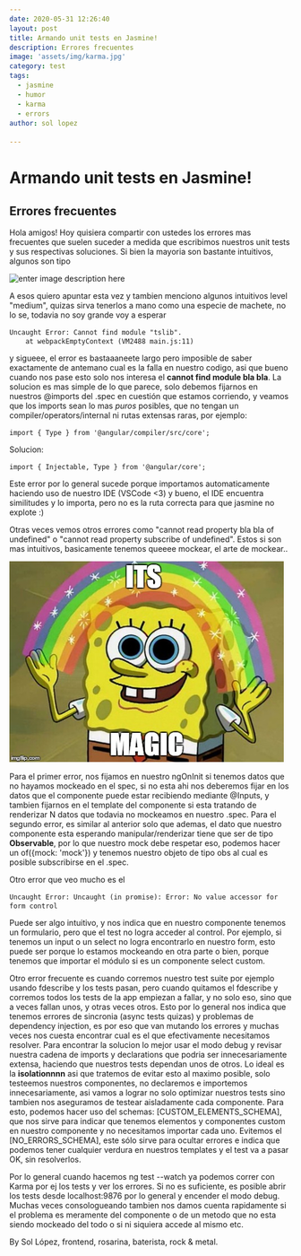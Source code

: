 ```yaml
---
date: 2020-05-31 12:26:40
layout: post
title: Armando unit tests en Jasmine!
description: Errores frecuentes
image: 'assets/img/karma.jpg'
category: test
tags:
  - jasmine
  - humor
  - karma
  - errors
author: sol lopez

---
```

# Armando unit tests en Jasmine!
## Errores frecuentes 

Hola amigos! Hoy quisiera compartir con ustedes los errores mas frecuentes que suelen suceder a medida que escribimos nuestros unit tests y sus respectivas soluciones.
Si bien la mayoria son bastante intuitivos, algunos son tipo

![enter image description here](https://i.pinimg.com/736x/d6/3e/dd/d63edd9af879f866baea5e3c5b506959.jpg)

A esos quiero apuntar esta vez y tambien menciono algunos intuitivos level "medium", quizas sirva tenerlos a mano como una especie de machete, no lo se, todavia no soy grande voy a esperar
```
Uncaught Error: Cannot find module "tslib".
    at webpackEmptyContext (VM2488 main.js:11)
```
y sigueee, el error es bastaaaneete largo pero imposible de saber exactamente de antemano cual es la falla en nuestro codigo, asi que bueno cuando nos pase esto solo nos interesa el **cannot find module bla bla**. La solucion es mas simple de lo que parece, solo debemos fijarnos en nuestros @imports del .spec en cuestión que estamos corriendo, y veamos que los imports sean lo mas *puros* posibles, que no tengan un compiler/operators/internal ni rutas extensas raras, por ejemplo:
```
import { Type } from '@angular/compiler/src/core';
``` 
Solucion:
```
import { Injectable, Type } from '@angular/core';
```
Este error por lo general sucede porque importamos automaticamente haciendo uso de nuestro IDE (VSCode <3) y bueno, el IDE encuentra similitudes y lo importa, pero no es la ruta correcta para que jasmine no explote :)

Otras veces vemos otros errores como "cannot read property bla bla of undefined" o "cannot read property subscribe of undefined".
Estos si son mas intuitivos, basicamente tenemos queeee mockear, el arte de mockear.. 

![enter image description here](/assets/img/magic.jpg)


Para el primer error, nos fijamos en nuestro ngOnInit si tenemos datos que no hayamos mockeado en el spec, si no esta ahi nos deberemos fijar en los datos que el componente puede estar recibiendo mediante @Inputs, y tambien fijarnos en el template del componente si esta tratando de renderizar N datos que todavia no mockeamos en nuestro .spec. 
Para el segundo error, es similar al anterior solo que ademas, el dato que nuestro componente esta esperando manipular/renderizar tiene que ser de tipo **Observable**, por lo que nuestro mock debe respetar eso, podemos hacer un of({mock: 'mock'}) y tenemos nuestro objeto de tipo obs al cual es posible subscribirse en el .spec.

Otro error que veo mucho es el 
```
Uncaught Error: Uncaught (in promise): Error: No value accessor for form control
```
Puede ser algo intuitivo, y nos indica que en nuestro componente tenemos un formulario, pero que el test no logra acceder al control. Por ejemplo, si tenemos un input o un select no logra encontrarlo en nuestro form, esto puede ser porque lo estamos mockeando en otra parte o bien, porque tenemos que importar el módulo si es un componente select custom.

Otro error frecuente es cuando corremos nuestro test suite por ejemplo usando fdescribe y los tests pasan, pero cuando quitamos el fdescribe y corremos todos los tests de la app empiezan a fallar, y no solo eso, sino que a veces fallan unos, y otras veces otros. Esto por lo general nos indica que tenemos errores de sincronia (async tests quizas) y problemas de dependency injection, es por eso que van mutando los errores y muchas veces nos cuesta encontrar cual es el que efectivamente necesitamos resolver. Para encontrar la solucion lo mejor usar el modo debug y revisar nuestra cadena de imports y declarations que podria ser innecesariamente extensa, haciendo que nuestros tests dependan unos de otros. Lo ideal es la **isolationnnn** asi que tratemos de evitar esto al maximo posible, solo testeemos nuestros componentes, no declaremos e importemos innecesariamente, asi vamos a lograr no solo optimizar nuestros tests sino tambien nos aseguramos de testear aisladamente cada componente. 
Para esto, podemos hacer uso del schemas: [CUSTOM_ELEMENTS_SCHEMA], que nos sirve para indicar que tenemos elementos y componentes custom en nuestro componente y no necesitamos importar cada uno. 
Evitemos el [NO_ERRORS_SCHEMA], este sólo sirve para ocultar errores e indica que podemos tener cualquier verdura en nuestros templates y el test va a pasar OK, sin resolverlos.

Por lo general cuando hacemos ng test --watch ya podemos correr con Karma por ej los tests y ver los errores. Si no es suficiente, es posible abrir los tests desde localhost:9876 por lo general y encender el modo debug. Muchas veces consologueando tambien nos damos cuenta rapidamente si el problema es meramente del componente o de un metodo que no esta siendo mockeado del todo o si ni siquiera accede al mismo etc.

By Sol López, frontend, rosarina, baterista, rock & metal.
